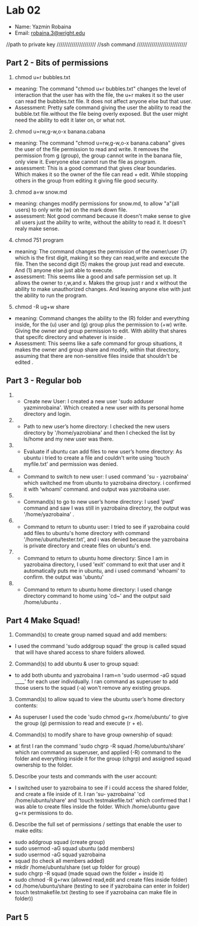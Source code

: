 # Lab 02
- Name: Yazmin Robaina
- Email: robaina.3@wright.edu

//path to private key /////////////////////
//ssh command ///////////////////////////


## Part 2 - Bits of permissions
1) chmod u+r bubbles.txt
- meaning: The command "chmod u+r bubbles.txt" changes the level of interaction that the user has with the file, the u+r makes it so the user can read the bubbles.txt file. It does not affect anyone else but that user.
- Assessment: Pretty safe command giving the user the ability to read the bubble.txt file.without the file being overly exposed. But the user might need the ability to edit it later on, or what not.

2) chmod u=rw,g-w,o-x banana.cabana
- meaning: The command "chmod u=rw,g-w,o-x banana.cabana" gives the user of the file  permission to read and write. It removes the permission from g (group), the group cannot write in the banana file, only view it. Everyone else cannot run the file as  program.
- assessment: This is a good command that gives clear boundaries. Which makes it so the owner of the file can read + edit. While stopping others in the group from editing it giving file good security.

3) chmod a=w snow.md
- meaning: changes modify permissions for snow.md, to allow "a"(all users) to only write (w) on the mark down file.
- assessment: Not good command because it doesn't make sense to give all users just the ability to write, without the ability to read it. It doesn't realy make sense.

4) chmod 751 program
- meaning: The command changes the permission of the owner/user (7) which is the first digit, making it so they can read,write and execute the file. Then the second digit (5) makes the group just read and execute. And (1)  anyone else just able to execute.
- assessment: This seems like a good and safe permission set up. It allows the owner to r,w,and x. Makes the group just r and x without the ability to make unauthorized changes. And leaving anyone else with just the ability to run the program.

5) chmod -R ug+w share
- meaning: Command changes the ability to the (R) folder and everything inside, for the (u) user and (g) group plus the permission to (+w) write. Giving the owner and group permission to edit. With ability that shares that specifc directory and whatever is inside .
- Assessment: This seems like a safe command for group situations, it makes the owner and group share and modify, within that directory, assuming that there are non-sensitive files inside that shouldn't be edited .

## Part 3 - Regular bob
1) - Create new User:
I created a new user 'sudo adduser yazminrobaina'. Which created a new user with its personal home directory and login.
2) - Path to new user’s home directory:
I checked the new users directory by '/home/yazrobiana' and then I checked the list by ls/home and my new user was there.
3) - Evaluate if ubuntu can add files to new user’s home directory:
 As ubuntu i tried to create a file and couldn't write using 'touch myfile.txt' and permission was denied.
4) - Command to switch to new user:
I used command 'su - yazrobaina' which switched me from ubuntu to yazrobaina directory. i confirmed it with 'whoami' command. and output was yazrobaina user.
5) - Command(s) to go to new user’s home directory: 
I used 'pwd' command and saw I was still in yazrobaina directory, the output was '/home/yazrobaina' .
6) - Command to return to ubuntu user:
 I tried to see if yazrobaina could add files to ubuntu's home directory with command '/home/ubuntu/tester.txt', and i was denied because the yazrobaina is private directory and create files on ubuntu's end.
 7) - Command to return to ubuntu home directory:
 Since I am in yazrobaina directory, I used 'exit' command to exit that user and it automatically puts me in ubuntu, and i used command 'whoami' to confirm. the output was 'ubuntu'
 8) - Command to return to ubuntu home directory: I used change directory command to home using 'cd~' and the output said /home/ubuntu .

## Part 4 Make Squad!
1) Command(s) to create group named squad and add members:
- I used the command 'sudo addgroup squad' the group is called squad that will have shared access to share folders allowed.
2) Command(s) to add ubuntu & user to group squad:
-  to add both ubuntu and yazrobaina I ram=n 'sudo usermod -aG squad ____' for each user individually. I ran command as superuser to add those users to the squad (-a) won't remove any existing groups.
3) Command(s) to allow squad to view the ubuntu user’s home directory contents:
- As superuser I used the code 'sudo chmod g+rx /home/ubuntu' to give the group (g) permission to read and execute (r + e).
4) Command(s) to modify share to have group ownership of squad:
- at first I ran the command 'sudo chgrp -R squad /home/ubuntu/share' which ran command as superuser, and applied (-R) command to the folder and everything inside it for the group (chgrp) and assigned squad ownership to the folder.
5) Describe your tests and commands with the user account:
- I switched user to yazrobaina to see if i could access the shared folder, and create a file inside of it. I ran 'su- yazrobaina' 'cd /home/ubuntu/share' and 'touch testmakefile.txt' which confirmed that I was able to create files inside the folder. Which /home/ubuntu gave g+rx permissions to do.
6) Describe the full set of permissions / settings that enable the user to make edits:
- sudo addgroup squad (create group)
- sudo usermod -aG squad ubuntu (add members)
- sudo usermod -aG squad yazrobaina
- squad (to check all members added)
- mkdir /home/ubuntu/share (set up folder for group)
- sudo chgrp -R squad (made squad own the folder + inside it)
- sudo chmod -R g+rwx (allowed read,edit and create files inside folder)
- cd /home/ubuntu/share (testing to see if yazrobaina can  enter in folder)
- touch testmakefile.txt (testing to see if yazrobaina can make file in folder))

## Part 5




















